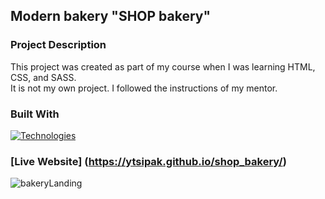 ## Modern bakery "SHOP bakery"

<!-- ABOUT THE PROJECT -->
### Project Description
This project was created as part of my course when I was learning HTML, CSS, and SASS. <br>
It is not my own project. I followed the instructions of my mentor.

<!-- Technologies -->
### Built With
[![Technologies](https://skillicons.dev/icons?i=html,css,js,sass)](https://skillicons.dev)

<!-- Images -->
### [Live Website] (https://ytsipak.github.io/shop_bakery/)
![bakeryLanding](https://github.com/ytsipak/shop_bakery/assets/122310792/972f2900-6ba9-41bc-9e93-90d1e76035ef)

